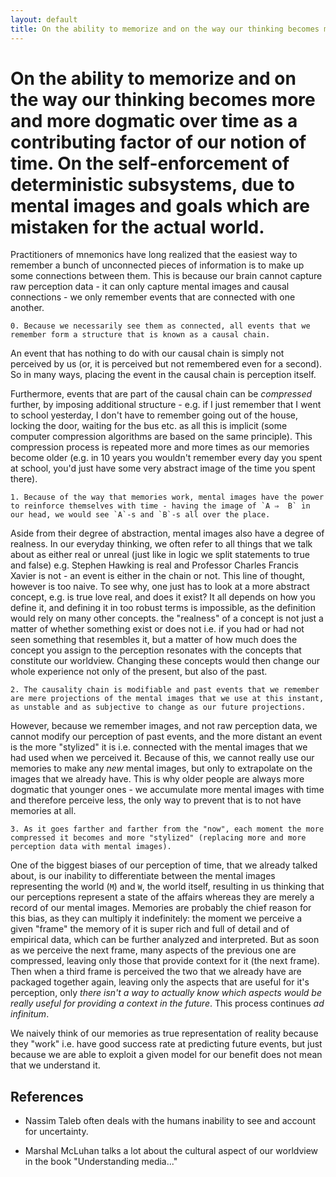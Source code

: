 ```yaml
---
layout: default
title: On the ability to memorize and on the way our thinking becomes more and more dogmatic over time due to mental images and goals which are mistaken for the actual world.
---
```


On the ability to memorize and on the way our thinking becomes more and more dogmatic over time as a contributing factor of our notion of time. On the self-enforcement of deterministic subsystems, due to mental images and goals which are mistaken for the actual world.
===

Practitioners of mnemonics have long realized that the easiest way to remember a bunch of unconnected pieces of information is to make up some connections between them. This is because our brain cannot capture raw perception data - it can only  capture mental images and causal connections - we only remember events that are connected with one another.

```
0. Because we necessarily see them as connected, all events that we remember form a structure that is known as a causal chain.
```

An event that has nothing to do with our causal chain is simply not perceived by us (or, it is perceived but not remembered even for a second). So in many ways, placing the event in the causal chain is perception itself.

Furthermore, events that are part of the causal chain can be *compressed* further, by imposing additional structure - e.g. if I just remember that I went to school yesterday, I don't have to remember going out of the house, locking the door, waiting for the bus etc. as all this is implicit (some computer compression algorithms are based on the same principle). This compression process is repeated more and more times as our memories become older (e.g. in 10 years you wouldn't remember every day you spent at school, you'd just have some very abstract image of the time you spent there).

```
1. Because of the way that memories work, mental images have the power to reinforce themselves with time - having the image of `A ⇒  B` in our head, we would see `A`-s and `B`-s all over the place. 
```

Aside from their degree of abstraction, mental images also have a degree of realness. In our everyday thinking, we often refer to all things that we talk about as either real or unreal (just like in logic we split statements to true and false) e.g. Stephen Hawking is real and Professor Charles Francis Xavier is not - an event is either in the chain or not. This line of thought, however is too naive. To see why, one just has to look at a more abstract concept, e.g. is true love real, and does it exist? It all depends on how you define it, and defining it in too robust terms is impossible, as the definition would rely on many other concepts. the "realness" of a concept is not just a matter of whether something exist or does not i.e. if you had or had not seen something that resembles it, but a matter of how much does the concept you assign to the perception resonates with the concepts that constitute our worldview. Changing these concepts would then change our whole experience not only of the present, but also of the past.

```
2. The causality chain is modifiable and past events that we remember are mere projections of the mental images that we use at this instant, as unstable and as subjective to change as our future projections.
```

However, because we remember images, and not raw perception data, we cannot modify our perception of past events, and the more distant an event is the more "stylized" it is i.e. connected with the mental images that we had used when we perceived it. Because of this, we cannot really use our memories to make any *new* mental images, but only to extrapolate on the images that we already have. This is why older people are always more dogmatic that younger ones - we accumulate more mental images with time and therefore perceive less, the only way to prevent that is to not have memories at all.

```
3. As it goes farther and farther from the "now", each moment the more compressed it becomes and more "stylized" (replacing more and more perception data with mental images). 
```

One of the biggest biases of our perception of time, that we already talked about, is our inability to differentiate between the mental images representing the world (`M`) and `W`, the world itself, resulting in us thinking that our perceptions represent a state of the affairs whereas they are merely a record of our mental images. Memories are probably the chief reason for this bias, as they can multiply it indefinitely: the moment we perceive a given "frame" the memory of it is super rich and full of detail and of empirical data, which can be further analyzed and interpreted. But as soon as we perceive the next frame, many aspects of the previous one are compressed, leaving only those that provide context for it (the next frame). Then when a third frame is perceived the two that we already have are packaged together again, leaving only the aspects that are useful for it's perception, only *there isn't a way to actually know which aspects would be really useful for providing a context in the future*. This process continues *ad infinitum*.

We naively think of our memories as true representation of reality because they "work" i.e. have good success rate at predicting future events, but just because we are able to exploit a given model for our benefit does not mean that we understand it.

References
---

- Nassim Taleb often deals with the humans inability to see and account for uncertainty.

- Marshal McLuhan talks a lot about the cultural aspect of our worldview in the book "Understanding media..."
